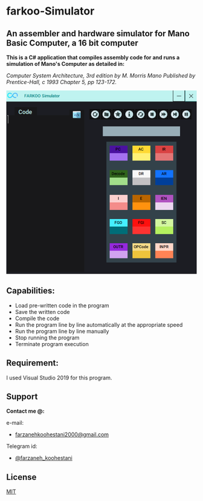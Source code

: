 # farkoo-Simulator

## An assembler and hardware simulator for Mano Basic Computer, a 16 bit computer

**This is a C# application that compiles assembly code for and runs a simulation of Mano's Computer as detailed in:**

*Computer System Architecture, 3rd edition by M. Morris Mano Published by Prentice-Hall, c 1993 Chapter 5, pp 123-172.*


<img src="https://github.com/fark00/farkoo-Simulator/blob/master/simulator.png">

## Capabilities:
* Load pre-written code in the program
* Save the written code
* Compile the code
* Run the program line by line automatically at the appropriate speed
* Run the program line by line manually
* Stop running the program
* Terminate program execution

## Requirement:
I used Visual Studio 2019 for this program.

## Support

**Contact me @:**

e-mail:

* farzanehkoohestani2000@gmail.com

Telegram id:

* [@farzaneh_koohestani](https://t.me/farzaneh_koohestani)

## License
[MIT]()

